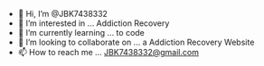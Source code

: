 - 👋 Hi, I’m @JBK7438332
- 👀 I’m interested in ... Addiction Recovery 
- 🌱 I’m currently learning ... to code
- 💞️ I’m looking to collaborate on ... a Addiction Recovery Website
- 📫 How to reach me ... JBK7438332@gmail.com

<!---
JBK7438332/JBK7438332 is a ✨ special ✨ repository because its `README.md` (this file) appears on your GitHub profile.
You can click the Preview link to take a look at your changes.
--->
